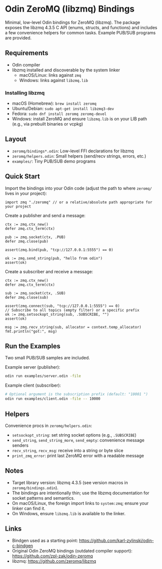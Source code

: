 # Odin ZeroMQ (libzmq) Bindings

Minimal, low-level Odin bindings for ZeroMQ (libzmq). The package exposes the libzmq 4.3.5 C API (enums, structs, and functions) and includes a few convenience helpers for common tasks. Example PUB/SUB programs are provided.

## Requirements
- Odin compiler
- libzmq installed and discoverable by the system linker
  - macOS/Linux: links against `zmq`
  - Windows: links against `libzmq.lib`

### Installing libzmq
- macOS (Homebrew): `brew install zeromq`
- Ubuntu/Debian: `sudo apt-get install libzmq3-dev`
- Fedora: `sudo dnf install zeromq zeromq-devel`
- Windows: install ZeroMQ and ensure `libzmq.lib` is on your LIB path (e.g., via prebuilt binaries or vcpkg)

## Layout
- `zeromq/bindings*.odin`: Low-level FFI declarations for libzmq
- `zeromq/helpers.odin`: Small helpers (send/recv strings, errors, etc.)
- `examples/`: Tiny PUB/SUB demo programs

## Quick Start
Import the bindings into your Odin code (adjust the path to where `zeromq/` lives in your project):

```odin
import zmq "./zeromq" // or a relative/absolute path appropriate for your project
```

Create a publisher and send a message:

```odin
ctx := zmq.ctx_new()
defer zmq.ctx_term(ctx)

pub := zmq.socket(ctx, .PUB)
defer zmq.close(pub)

assert(zmq.bind(pub, "tcp://127.0.0.1:5555") == 0)

ok := zmq.send_string(pub, "hello from odin")
assert(ok)
```

Create a subscriber and receive a message:

```odin
ctx := zmq.ctx_new()
defer zmq.ctx_term(ctx)

sub := zmq.socket(ctx, .SUB)
defer zmq.close(sub)

assert(zmq.connect(sub, "tcp://127.0.0.1:5555") == 0)
// Subscribe to all topics (empty filter) or a specific prefix
ok := zmq.setsockopt_string(sub, .SUBSCRIBE, "")
assert(ok)

msg := zmq.recv_string(sub, allocator = context.temp_allocator)
fmt.println("got:", msg)
```

## Run the Examples
Two small PUB/SUB samples are included.

Example server (publisher):

```bash
odin run examples/server.odin -file
```

Example client (subscriber):

```bash
# Optional argument is the subscription prefix (default: "10001 ")
odin run examples/client.odin -file -- 10000
```

## Helpers
Convenience procs in `zeromq/helpers.odin`:
- `setsockopt_string`: set string socket options (e.g., `.SUBSCRIBE`)
- `send_string`, `send_string_more`, `send_empty`: convenience message senders
- `recv_string`, `recv_msg`: receive into a string or byte slice
- `print_zmq_error`: print last ZeroMQ error with a readable message

## Notes
- Target library version: libzmq 4.3.5 (see version macros in `zeromq/bindings.odin`).
- The bindings are intentionally thin; use the libzmq documentation for socket patterns and semantics.
- On macOS/Linux, the foreign import links to `system:zmq`; ensure your linker can find it.
- On Windows, ensure `libzmq.lib` is available to the linker.

## Links
- Bindgen used as a starting point: https://github.com/karl-zylinski/odin-c-bindgen
- Original Odin ZeroMQ bindings (outdated compiler support): https://github.com/zpl-zak/odin-zeromq
- libzmq: https://github.com/zeromq/libzmq
